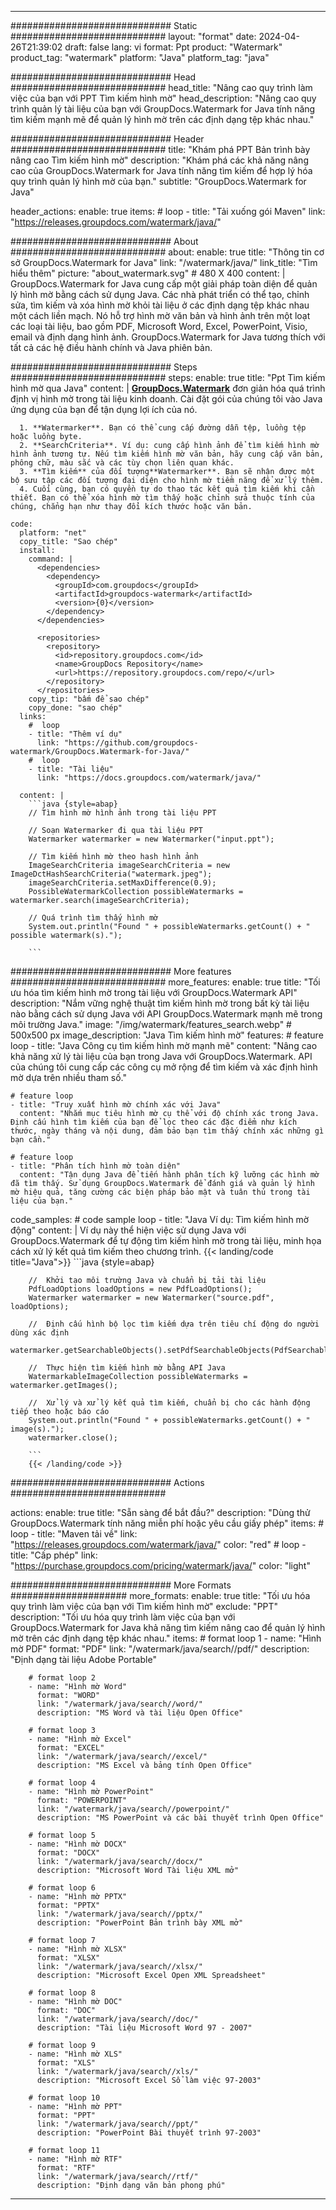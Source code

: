 
---
############################# Static ############################
layout: "format"
date:  2024-04-26T21:39:02
draft: false
lang: vi
format: Ppt
product: "Watermark"
product_tag: "watermark"
platform: "Java"
platform_tag: "java"

############################# Head ############################
head_title: "Nâng cao quy trình làm việc của bạn với PPT Tìm kiếm hình mờ"
head_description: "Nâng cao quy trình quản lý tài liệu của bạn với GroupDocs.Watermark for Java tính năng tìm kiếm mạnh mẽ để quản lý hình mờ trên các định dạng tệp khác nhau."

############################# Header ############################
title: "Khám phá PPT Bản trình bày nâng cao Tìm kiếm hình mờ" 
description: "Khám phá các khả năng nâng cao của GroupDocs.Watermark for Java tính năng tìm kiếm để hợp lý hóa quy trình quản lý hình mờ của bạn."
subtitle: "GroupDocs.Watermark for Java" 

header_actions:
  enable: true
  items:
    #  loop
    - title: "Tải xuống gói Maven"
      link: "https://releases.groupdocs.com/watermark/java/"
      
############################# About ############################
about:
    enable: true
    title: "Thông tin cơ sở GroupDocs.Watermark for Java"
    link: "/watermark/java/"
    link_title: "Tìm hiểu thêm"
    picture: "about_watermark.svg" # 480 X 400
    content: |
       GroupDocs.Watermark for Java cung cấp một giải pháp toàn diện để quản lý hình mờ bằng cách sử dụng Java. Các nhà phát triển có thể tạo, chỉnh sửa, tìm kiếm và xóa hình mờ khỏi tài liệu ở các định dạng tệp khác nhau một cách liền mạch. Nó hỗ trợ hình mờ văn bản và hình ảnh trên một loạt các loại tài liệu, bao gồm PDF, Microsoft Word, Excel, PowerPoint, Visio, email và định dạng hình ảnh. GroupDocs.Watermark for Java tương thích với tất cả các hệ điều hành chính và Java phiên bản.

############################# Steps ############################
steps:
    enable: true
    title: "Ppt Tìm kiếm hình mờ qua Java"
    content: |
      **[GroupDocs.Watermark](https://products.groupdocs.com/watermark/java/)** đơn giản hóa quá trình định vị hình mờ trong tài liệu kinh doanh. Cài đặt gói của chúng tôi vào Java ứng dụng của bạn để tận dụng lợi ích của nó.
      
      1. **Watermarker**. Bạn có thể cung cấp đường dẫn tệp, luồng tệp hoặc luồng byte.
      2. **SearchCriteria**. Ví dụ: cung cấp hình ảnh để tìm kiếm hình mờ hình ảnh tương tự. Nếu tìm kiếm hình mờ văn bản, hãy cung cấp văn bản, phông chữ, màu sắc và các tùy chọn liên quan khác.
      3. **Tìm kiếm** của đối tượng**Watermarker**. Bạn sẽ nhận được một bộ sưu tập các đối tượng đại diện cho hình mờ tiềm năng để xử lý thêm.
      4. Cuối cùng, bạn có quyền tự do thao tác kết quả tìm kiếm khi cần thiết. Bạn có thể xóa hình mờ tìm thấy hoặc chỉnh sửa thuộc tính của chúng, chẳng hạn như thay đổi kích thước hoặc văn bản.
   
    code:
      platform: "net"
      copy_title: "Sao chép"
      install:
        command: |
          <dependencies>
            <dependency>
              <groupId>com.groupdocs</groupId>
              <artifactId>groupdocs-watermark</artifactId>
              <version>{0}</version>
            </dependency>
          </dependencies>

          <repositories>
            <repository>
              <id>repository.groupdocs.com</id>
              <name>GroupDocs Repository</name>
              <url>https://repository.groupdocs.com/repo/</url>
            </repository>
          </repositories>
        copy_tip: "bấm để sao chép"
        copy_done: "sao chép"
      links:
        #  loop
        - title: "Thêm ví dụ"
          link: "https://github.com/groupdocs-watermark/GroupDocs.Watermark-for-Java/"
        #  loop
        - title: "Tài liệu"
          link: "https://docs.groupdocs.com/watermark/java/"
          
      content: |
        ```java {style=abap}
        // Tìm hình mờ hình ảnh trong tài liệu PPT

        // Soạn Watermarker đi qua tài liệu PPT
        Watermarker watermarker = new Watermarker("input.ppt");
        
        // Tìm kiếm hình mờ theo hash hình ảnh
        ImageSearchCriteria imageSearchCriteria = new ImageDctHashSearchCriteria("watermark.jpeg");
        imageSearchCriteria.setMaxDifference(0.9);
        PossibleWatermarkCollection possibleWatermarks = watermarker.search(imageSearchCriteria);

        // Quá trình tìm thấy hình mờ
        System.out.println("Found " + possibleWatermarks.getCount() + " possible watermark(s).");
        
        ```          
        
############################# More features ############################
more_features:
  enable: true
  title: "Tối ưu hóa tìm kiếm hình mờ trong tài liệu với GroupDocs.Watermark API"
  description: "Nắm vững nghệ thuật tìm kiếm hình mờ trong bất kỳ tài liệu nào bằng cách sử dụng Java với API GroupDocs.Watermark mạnh mẽ trong môi trường Java."
  image: "/img/watermark/features_search.webp" # 500x500 px
  image_description: "Java Tìm kiếm hình mờ"
  features:
    # feature loop
    - title: "Java Công cụ tìm kiếm hình mờ mạnh mẽ"
      content: "Nâng cao khả năng xử lý tài liệu của bạn trong Java với GroupDocs.Watermark. API của chúng tôi cung cấp các công cụ mở rộng để tìm kiếm và xác định hình mờ dựa trên nhiều tham số."

    # feature loop
    - title: "Truy xuất hình mờ chính xác với Java"
      content: "Nhắm mục tiêu hình mờ cụ thể với độ chính xác trong Java. Định cấu hình tìm kiếm của bạn để lọc theo các đặc điểm như kích thước, ngày tháng và nội dung, đảm bảo bạn tìm thấy chính xác những gì bạn cần."

    # feature loop
    - title: "Phân tích hình mờ toàn diện"
      content: "Tận dụng Java để tiến hành phân tích kỹ lưỡng các hình mờ đã tìm thấy. Sử dụng GroupDocs.Watermark để đánh giá và quản lý hình mờ hiệu quả, tăng cường các biện pháp bảo mật và tuân thủ trong tài liệu của bạn."
      
  code_samples:
    # code sample loop
    - title: "Java Ví dụ: Tìm kiếm hình mờ động"
      content: |
        Ví dụ này thể hiện việc sử dụng Java với GroupDocs.Watermark để tự động tìm kiếm hình mờ trong tài liệu, minh họa cách xử lý kết quả tìm kiếm theo chương trình.
        {{< landing/code title="Java">}}
        ```java {style=abap}
        
        //  Khởi tạo môi trường Java và chuẩn bị tải tài liệu
        PdfLoadOptions loadOptions = new PdfLoadOptions();
        Watermarker watermarker = new Watermarker("source.pdf", loadOptions);

        //  Định cấu hình bộ lọc tìm kiếm dựa trên tiêu chí động do người dùng xác định
        watermarker.getSearchableObjects().setPdfSearchableObjects(PdfSearchableObjects.AttachedImages);

        //  Thực hiện tìm kiếm hình mờ bằng API Java
        WatermarkableImageCollection possibleWatermarks = watermarker.getImages();

        //  Xử lý và xử lý kết quả tìm kiếm, chuẩn bị cho các hành động tiếp theo hoặc báo cáo
        System.out.println("Found " + possibleWatermarks.getCount() + " image(s).");
        watermarker.close();

        ```
        {{< /landing/code >}}


############################# Actions ############################

actions:
  enable: true
  title: "Sẵn sàng để bắt đầu?"
  description: "Dùng thử GroupDocs.Watermark tính năng miễn phí hoặc yêu cầu giấy phép"
  items:
    #  loop
    - title: "Maven tải về"
      link: "https://releases.groupdocs.com/watermark/java/"
      color: "red"
        #  loop
    - title: "Cấp phép"
      link: "https://purchase.groupdocs.com/pricing/watermark/java/"
      color: "light"


############################# More Formats #####################
more_formats:
    enable: true
    title: "Tối ưu hóa quy trình làm việc của bạn với Tìm kiếm hình mờ"
    exclude: "PPT"
    description: "Tối ưu hóa quy trình làm việc của bạn với GroupDocs.Watermark for Java khả năng tìm kiếm nâng cao để quản lý hình mờ trên các định dạng tệp khác nhau."
    items: 
        # format loop 1
        - name: "Hình mờ PDF"
          format: "PDF"
          link: "/watermark/java/search//pdf/"
          description: "Định dạng tài liệu Adobe Portable"

        # format loop 2
        - name: "Hình mờ Word"
          format: "WORD"
          link: "/watermark/java/search//word/"
          description: "MS Word và tài liệu Open Office"
          
        # format loop 3
        - name: "Hình mờ Excel"
          format: "EXCEL"
          link: "/watermark/java/search//excel/"
          description: "MS Excel và bảng tính Open Office"

        # format loop 4
        - name: "Hình mờ PowerPoint"
          format: "POWERPOINT"
          link: "/watermark/java/search//powerpoint/"
          description: "MS PowerPoint và các bài thuyết trình Open Office"

        # format loop 5
        - name: "Hình mờ DOCX"
          format: "DOCX"
          link: "/watermark/java/search//docx/"
          description: "Microsoft Word Tài liệu XML mở"
          
        # format loop 6
        - name: "Hình mờ PPTX"
          format: "PPTX"
          link: "/watermark/java/search//pptx/"
          description: "PowerPoint Bản trình bày XML mở"
          
        # format loop 7
        - name: "Hình mờ XLSX"
          format: "XLSX"
          link: "/watermark/java/search//xlsx/"
          description: "Microsoft Excel Open XML Spreadsheet"

        # format loop 8
        - name: "Hình mờ DOC"
          format: "DOC"
          link: "/watermark/java/search//doc/"
          description: "Tài liệu Microsoft Word 97 - 2007"

        # format loop 9
        - name: "Hình mờ XLS"
          format: "XLS"
          link: "/watermark/java/search//xls/"
          description: "Microsoft Excel Sổ làm việc 97-2003"

        # format loop 10
        - name: "Hình mờ PPT"
          format: "PPT"
          link: "/watermark/java/search//ppt/"
          description: "PowerPoint Bài thuyết trình 97-2003"

        # format loop 11
        - name: "Hình mờ RTF"
          format: "RTF"
          link: "/watermark/java/search//rtf/"
          description: "Định dạng văn bản phong phú"

---